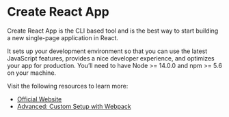 # Create React App

Create React App is the CLI based tool and is the best way to start building a new single-page application in React.

It sets up your development environment so that you can use the latest JavaScript features, provides a nice developer experience, and optimizes your app for production. You’ll need to have Node >= 14.0.0 and npm >= 5.6 on your machine.

Visit the following resources to learn more:

- [Official Website](https://create-react-app.dev/docs/getting-started)
- [Advanced: Custom Setup with Webpack](https://www.robinwieruch.de/minimal-react-webpack-babel-setup/)
